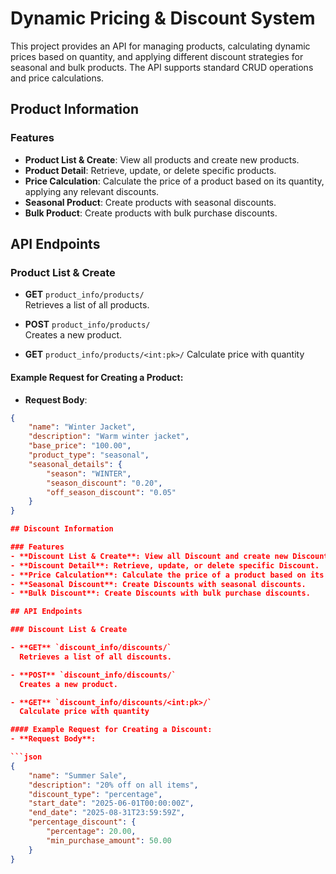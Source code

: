# Dynamic Pricing & Discount System

This project provides an API for managing products, calculating dynamic prices based on quantity, and applying different discount strategies for seasonal and bulk products. The API supports standard CRUD operations and price calculations.

## Product Information 

### Features
- **Product List & Create**: View all products and create new products.
- **Product Detail**: Retrieve, update, or delete specific products.
- **Price Calculation**: Calculate the price of a product based on its quantity, applying any relevant discounts.
- **Seasonal Product**: Create products with seasonal discounts.
- **Bulk Product**: Create products with bulk purchase discounts.

## API Endpoints

### Product List & Create

- **GET** `product_info/products/`  
  Retrieves a list of all products.

- **POST** `product_info/products/`  
  Creates a new product.

- **GET** `product_info/products/<int:pk>/`
  Calculate price with quantity

#### Example Request for Creating a Product:
- **Request Body**:

```json
{
    "name": "Winter Jacket",
    "description": "Warm winter jacket",
    "base_price": "100.00",
    "product_type": "seasonal",
    "seasonal_details": {
        "season": "WINTER",
        "season_discount": "0.20",
        "off_season_discount": "0.05"
    }
}

## Discount Information 

### Features
- **Discount List & Create**: View all Discount and create new Discount.
- **Discount Detail**: Retrieve, update, or delete specific Discount.
- **Price Calculation**: Calculate the price of a product based on its quantity, applying any relevant discounts.
- **Seasonal Discount**: Create Discounts with seasonal discounts.
- **Bulk Discount**: Create Discounts with bulk purchase discounts.

## API Endpoints

### Discount List & Create

- **GET** `discount_info/discounts/`  
  Retrieves a list of all discounts.

- **POST** `discount_info/discounts/`  
  Creates a new product.

- **GET** `discount_info/discounts/<int:pk>/`
  Calculate price with quantity

#### Example Request for Creating a Discount:
- **Request Body**:

```json
{
    "name": "Summer Sale",
    "description": "20% off on all items",
    "discount_type": "percentage",
    "start_date": "2025-06-01T00:00:00Z",
    "end_date": "2025-08-31T23:59:59Z",
    "percentage_discount": {
        "percentage": 20.00,
        "min_purchase_amount": 50.00
    }
}